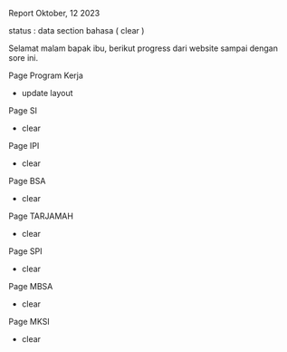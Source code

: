 Report Oktober, 12 2023 

status : data section bahasa ( clear )

Selamat malam bapak ibu, berikut progress dari website sampai dengan sore ini.

Page Program Kerja
- update layout

Page SI
- clear

Page IPI
- clear 

Page BSA
- clear 

Page TARJAMAH
- clear 

Page SPI
- clear 

Page MBSA
- clear 

Page MKSI
- clear 


